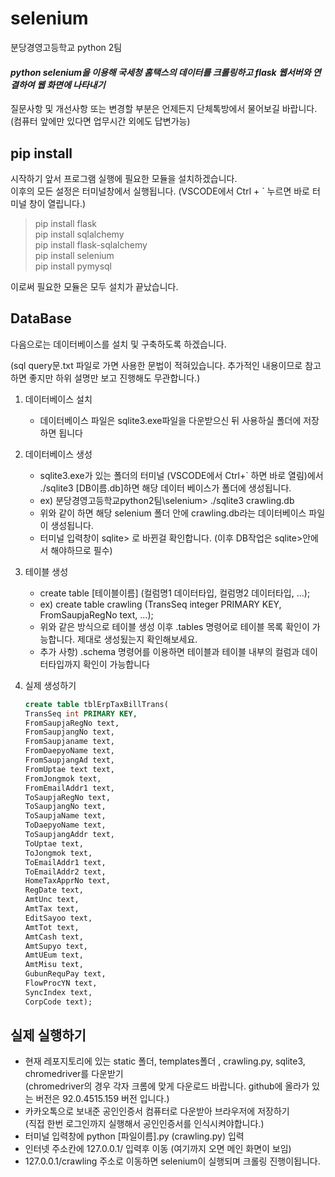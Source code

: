 # selenium
분당경영고등학교 python 2팀  
  
  #### _python selenium을 이용해 국세청 홈택스의 데이터를 크롤링하고  flask 웹서버와 연결하여 웹 화면에 나타내기_

질문사항 및 개선사항 또는 변경할 부분은 언제든지 단체톡방에서 물어보길 바랍니다.  
(컴퓨터 앞에만 있다면 업무시간 외에도 답변가능)


## pip install
시작하기 앞서 프로그램 실행에 필요한 모듈을 설치하겠습니다.  
이후의 모든 설정은 터미널창에서 실행됩니다. (VSCODE에서 Ctrl + ` 누르면 바로 터미널 창이 열립니다.)

  
  > pip install flask  
  pip install sqlalchemy  
  pip install flask-sqlalchemy  
  pip install selenium  
  pip install pymysql 
  
이로써 필요한 모듈은 모두 설치가 끝났습니다.

## DataBase
다음으로는 데이터베이스를 설치 및 구축하도록 하겠습니다.

(sql query문.txt 파일로 가면 사용한 문법이 적혀있습니다. 추가적인 내용이므로 참고하면 좋지만 하위 설명만 보고 진행해도 무관합니다.)

1. 데이터베이스 설치  
   + 데이터베이스 파일은 sqlite3.exe파일을 다운받으신 뒤 사용하실 폴더에 저장하면 됩니다

2. 데이터베이스 생성  
   + sqlite3.exe가 있는 폴더의 터미널 (VSCODE에서 Ctrl+` 하면 바로 열림)에서  
   ./sqlite3 [DB이름.db]하면 해당 데이터 베이스가 폴더에 생성됩니다.
   + ex) 분당경영고등학교python2팀\selenium> ./sqlite3 crawling.db
   + 위와 같이 하면 해당 selenium 폴더 안에 crawling.db라는 데이터베이스 파일이 생성됩니다.
   + 터미널 입력창이 sqlite> 로 바뀐걸 확인합니다. (이후 DB작업은 sqlite>안에서 해야하므로 필수)  
3. 테이블 생성  
   + create table [테이블이름] (컬럼명1 데이터타입, 컬럼명2 데이터타입, ...);
   + ex) create table crawling (TransSeq integer PRIMARY KEY, FromSaupjaRegNo text, ...);
   + 위와 같은 방식으로 테이블 생성 이후 .tables 명령어로 테이블 목록 확인이 가능합니다. 제대로 생성됬는지 확인해보세요.
   + 추가 사항) .schema 명령어를 이용하면 테이블과 테이블 내부의 컬럼과 데이터타입까지 확인이 가능합니다  
4. 실제 생성하기
      ```SQL
      create table tblErpTaxBillTrans(  
      TransSeq int PRIMARY KEY,  
      FromSaupjaRegNo text,  
      FromSaupjangNo text,  
      FromSaupjaname text,  
      FromDaepyoName text,  
      FromSaupjangAd text,  
      FromUptae text text,  
      FromJongmok text,  
      FromEmailAddr1 text,  
      ToSaupjaRegNo text,  
      ToSaupjangNo text,  
      ToSaupjaName text,  
      ToDaepyoName text,  
      ToSaupjangAddr text,  
      ToUptae text,  
      ToJongmok text,  
      ToEmailAddr1 text,  
      ToEmailAddr2 text,  
      HomeTaxApprNo text,  
      RegDate text,  
      AmtUnc text,  
      AmtTax text,  
      EditSayoo text,  
      AmtTot text,  
      AmtCash text,  
      AmtSupyo text,  
      AmtUEum text,  
      AmtMisu text,  
      GubunRequPay text,  
      FlowProcYN text,  
      SyncIndex text,  
      CorpCode text);
      ```
## 실제 실행하기
+ 현재 레포지토리에 있는 static 폴더, templates폴더 , crawling.py, sqlite3, chromedriver를 다운받기  
  (chromedriver의 경우 각자 크롬에 맞게 다운로드 바랍니다. github에 올라가 있는 버전은 92.0.4515.159 버전 입니다.)
+ 카카오톡으로 보내준 공인인증서 컴퓨터로 다운받아 브라우저에 저장하기  
  (직접 한번 로그인까지 실행해서 공인인증서를 인식시켜야합니다.)
+ 터미널 입력창에 python [파일이름].py (crawling.py) 입력 
+ 인터넷 주소칸에 127.0.0.1/ 입력후 이동 (여기까지 오면 메인 화면이 보임)
+ 127.0.0.1/crawling 주소로 이동하면 selenium이 실행되며 크롤링 진행이됩니다.
